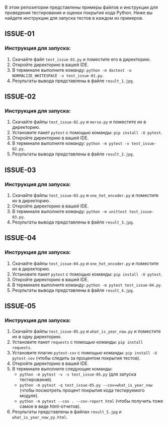 В этом репозитории представлены примеры файлов и инструкции для проведения тестирования и оценки покрытия кода Python. Ниже вы найдете инструкции для запуска тестов в каждом из примеров.

## ISSUE-01

### Инструкция для запуска:
1. Скачайте файл `test_issue-01.py` и поместите его в директорию.
2. Откройте директорию в вашей IDE.
3. В терминале выполните команду: `python -m doctest -o NORMALIZE_WHITESPACE -v test_issue-01.py`.
4. Результаты вывода представлены в файле `result_1.jpg`.

## ISSUE-02

### Инструкция для запуска:
1. Скачайте файлы `test_issue-02.py` и `morse.py` и поместите их в директорию.
2. Установите пакет `pytest` с помощью команды: `pip install -U pytest`.
3. Откройте директорию в вашей IDE.
4. В терминале выполните команду: `python -m pytest -v test_issue-02.py`.
5. Результаты вывода представлены в файле `result_2.jpg`.

## ISSUE-03

### Инструкция для запуска:
1. Скачайте файлы `test_issue-03.py` и `one_hot_encoder.py` и поместите их в директорию.
2. Откройте директорию в вашей IDE.
3. В терминале выполните команду: `python -m unittest test_issue-03.py`.
4. Результаты вывода представлены в файле `result_3.jpg`.

## ISSUE-04

### Инструкция для запуска:
1. Скачайте файлы `test_issue-04.py` и `one_hot_encoder.py` и поместите их в директорию.
2. Установите пакет `pytest` с помощью команды: `pip install -U pytest`.
3. Откройте директорию в вашей IDE.
4. В терминале выполните команду: `python -m pytest test_issue-04.py`.
5. Результаты вывода представлены в файле `result_4.jpg`.

## ISSUE-05

### Инструкция для запуска:
1. Скачайте файлы `test_issue-05.py` и `what_is_year_now.py` и поместите их в одну директорию.
2. Установите пакет `requests` с помощью команды: `pip install requests`.
3. Установите плагин `pytest-cov` с помощью команды: `pip install -U pytest-cov` (чтобы следить за процентом покрытия тестов).
4. Откройте директорию в вашей IDE.
5. В терминале выполните следующие команды:
   - `python -m pytest -v -s test_issue-05.py` (для запуска тестирования).
   - `python -m pytest -q test_issue-05.py --cov=what_is_year_now` (чтобы посмотреть процент покрытия кода тестируемого модуля).
   - `python -m pytest --cov . --cov-report html` (чтобы получить тоже самое в виде html-отчетов).
6. Результаты представлены в файлах `result_5.jpg` и `what_is_year_now_py.html`.
